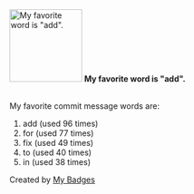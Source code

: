 <img src="https://my-badges.github.io/my-badges/favorite-word.png" alt="My favorite word is &quot;add&quot;." title="My favorite word is &quot;add&quot;." width="128">
<strong>My favorite word is &quot;add&quot;.</strong>
<br><br>

My favorite commit message words are:

1. add (used 96 times)
2. for (used 77 times)
3. fix (used 49 times)
4. to (used 40 times)
5. in (used 38 times)


Created by <a href="https://github.com/my-badges/my-badges">My Badges</a>